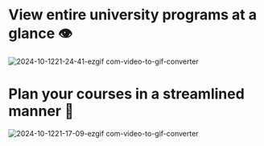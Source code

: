 # View entire university programs at a glance 👁️
![2024-10-1221-24-41-ezgif com-video-to-gif-converter](https://github.com/user-attachments/assets/d5521cb9-301d-40d7-ae81-b245c09045e7)

# Plan your courses in a streamlined manner 🔨
![2024-10-1221-17-09-ezgif com-video-to-gif-converter](https://github.com/user-attachments/assets/d0f0994f-c57a-4bc2-a33e-2e6ba1b944c3)
